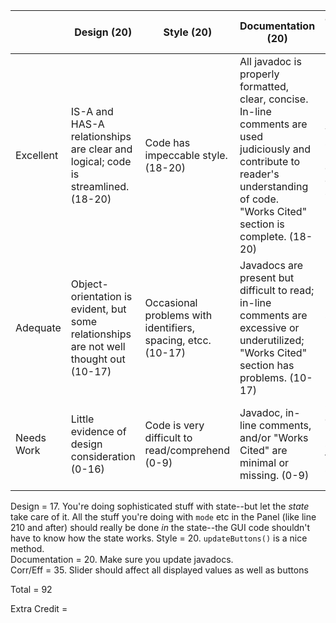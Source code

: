 | | Design (20)| Style (20) | Documentation (20) | Correctness & Efficiency (40) |
---------|  ---------| ---------|---------|---------|
Excellent| IS-A and HAS-A relationships are clear and logical; code is streamlined. (18-20) | Code has impeccable style. (18-20) | All javadoc is properly formatted, clear, concise. In-line comments are used judiciously and contribute to reader's understanding of code. "Works Cited" section is complete. (18-20) | Program works as specified; no crashes or unhelpful output. (35-40)  |
Adequate| Object-orientation is evident, but some relationships are not well thought out  (10-17)| Occasional problems with identifiers, spacing, etcc. (10-17) | Javadocs are present but difficult to read; in-line comments are excessive or underutilized; "Works Cited" section has problems. (10-17) | Program runs, but some behavior is missing or incorrect.  (20-34)          |
Needs Work | Little evidence of design consideration (0-16) | Code is very difficult to read/comprehend (0-9) | Javadoc, in-line comments, and/or "Works Cited" are minimal or missing.  (0-9)          |  Code doesn't run; program substantially fails to meet specs. (0-10)            |

Design =  17. You're doing sophisticated stuff with state--but let the *state* take care of it. All the stuff you're doing with `mode` etc in the Panel (like line 210 and after) should really be done *in* the state--the GUI code shouldn't have to know how the state works. 
Style = 20. `updateButtons()` is a nice method.  
Documentation =  20. Make sure you update javadocs.   
Corr/Eff =  35. Slider should affect all displayed values as well as buttons 
  
Total =  92 

Extra Credit =    
